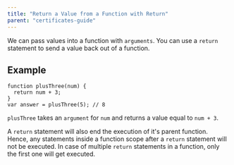 ```yaml
---
title: "Return a Value from a Function with Return"
parent: "certificates-guide"
---
```


We can pass values into a function with `arguments`. You can use a `return` statement to send a value back out of a function.

## Example

    function plusThree(num) {
      return num + 3;
    }
    var answer = plusThree(5); // 8

`plusThree` takes an `argument` for `num` and returns a value equal to `num + 3`.

A `return` statement will also end the execution of it's parent function. Hence, any statements inside a function scope after a `return` statement will not be executed. In case of multiple `return` statements in a function, only the first one will get executed.
